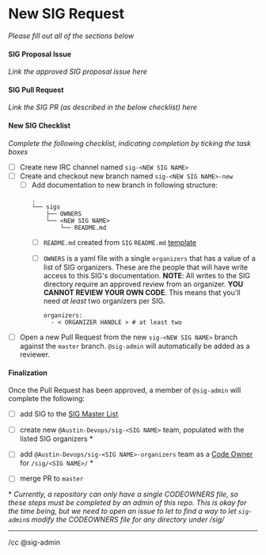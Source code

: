 # New SIG Request
_Please fill out all of the sections below_


#### SIG Proposal Issue
_Link the approved SIG proposal issue here_

#### SIG Pull Request
_Link the SIG PR (as described in the below checklist) here_

#### New SIG Checklist
_Complete the following checklist, indicating completion by ticking the task boxes_
- [ ] Create new IRC channel named `sig-<NEW SIG NAME>`
- [ ] Create and checkout new branch named `sig-<NEW SIG NAME>-new`
  - [ ] Add documentation to new branch in following structure:
      ```
      .
      └── sigs
          ├── OWNERS
          └── <NEW SIG NAME>
              └── README.md     
      ```
      - [ ] `README.md` created from `SIG` `README.md` [template](./README_TEMPLATE/sig_readme_template.md)
      - [ ] `OWNERS` is a yaml file with a single `organizers` that has a value of a list of SIG organizers. These are the people that will have write access to this SIG's documentation. **NOTE**: All writes to the SIG directory require an approved review from an organizer. **YOU CANNOT REVIEW YOUR OWN CODE**. This means that you'll need _at least_ two organizers per SIG.

        ```
        organizers:
          - < ORGANIZER HANDLE > # at least two
        ```

- [ ] Open a new Pull Request from the new `sig-<NEW SIG NAME>` branch against the `master` branch. `@sig-admin` will automatically be added as a reviewer.

#### Finalization
Once the Pull Request has been approved, a member of `@sig-admin` will complete the following:
- [ ] add SIG to the [SIG Master List](../../sigs/sig-master-list.md)
- [ ] create new `@Austin-Devops/sig-<SIG NAME>` team, populated with the listed SIG organizers *
- [ ] add `@Austin-Devops/sig-<SIG NAME>-organizers` team as a [Code Owner](../CODEOWNERS) for `/sig/<SIG NAME>/` *
- [ ] merge PR to `master`


\* _Currently, a repository can only have a single CODEOWNERS file, so these steps must be completed by an admin of this repo. This is okay for the time being, but we need to open an issue to let to find a way to let `sig-admin`s modify the CODEOWNERS file for any directory under /sig/_
___
/cc @sig-admin
